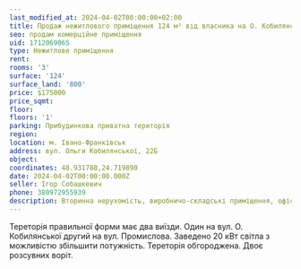 ```yaml
---
last_modified_at: 2024-04-02T00:00:00+02:00
title: Продаж нежитлового приміщення 124 м² від власника на О. Кобилянської
seo: продам комерційне приміщення
uid: 1712069065
type: Нежитлове приміщення
rent:
rooms: '3'
surface: '124'
surface_land: '800'
price: $175000
price_sqmt:
floor:
floors: '1'
parking: Прибудинкова приватна територія
region:
location: м. Івано-Франківськ
address: вул. Ольги Кобилянської, 22Б
object:
coordinates: 48.931788,24.719890
date: 2024-04-02T00:00:00.000Z
seller: Ігор Собашкевич
phone: 380972955939
description: Вторинна нерухомість, виробничо-складські приміщення, офіс
---
```


Тереторія правильної форми має два виїзди. Один на вул. О. Кобилянської другий на вул. Промислова. Заведено 20 кВт світла з можливістю збільшити потужність. Тереторія обгороджена. Двоє розсувних воріт.
